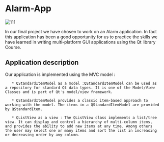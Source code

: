 # Alarm-App

![111](https://user-images.githubusercontent.com/93831197/152684997-86eae776-7735-4c29-82fa-180c30ce009a.jpeg)
 
 
 In our final project we have chosen to work on an Alarm application. In fact this application has been a good opportunity for us to practice the skills we have learned in writing multi-platform GUI applications using the Qt library Course. 
 
**<h2>Application description</h2>**

 
Our application is implemented using the MVC model :

       * QStandardItemModel as a model :QStandardItemModel can be used as a repository for standard Qt data types. It is one of the Model/View Classes and is part of Qt's model/view framework.
        
       * QStandardItemModel provides a classic item-based approach to working with the model. The items in a QStandardItemModel are provided by QStandardItem.
       
       * QListView as a view : The QListView class implements a list/tree view. It can display and control a hierarchy of multi-column items, and provides the ability to add new items at any time. Among others the user may select one or many items and sort the list in increasing or decreasing order by any column.
